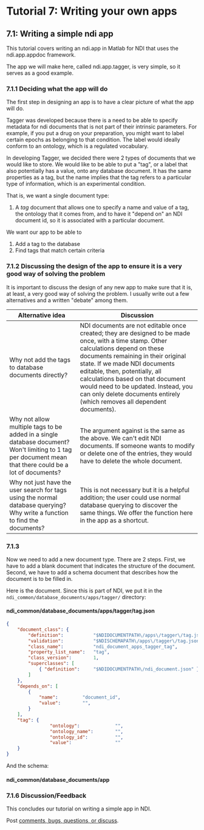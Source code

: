 # Tutorial 7: Writing your own apps

## 7.1: Writing a simple ndi app 

This tutorial covers writing an ndi.app in Matlab for NDI that uses the ndi.app.appdoc framework.

The app we will make here, called ndi.app.tagger, is very simple, so it serves as a good example.

### 7.1.1 Deciding what the app will do

The first step in designing an app is to have a clear picture of what the app will do. 

Tagger was developed because there is a need to be able to specify metadata for ndi documents that is not
part of their intrinsic parameters. For example, if you put a drug on your preparation, you might want to
label certain epochs as belonging to that condition. The label would ideally conform to an ontology, which is
a regulated vocabulary.

In developing Tagger, we decided there were 2 types of documents that we would like to store. We would like
to be able to put a "tag", or a label that also potentially has a value, onto any database document.  It has
the same properties as a tag, but the name implies that the tag refers to a particular type of information,
which is an experimental condition.

That is, we want a single document type:

1.  A *tag* document that allows one to specify a name and value of a tag, the ontology that it comes from, and to have it "depend on" an NDI document id, so it is associated with a particular document.

We want our app to be able to 

1. Add a tag to the database
2. Find tags that match certain criteria


### 7.1.2 Discussing the design of the app to ensure it is a very good way of solving the problem

It is important to discuss the design of any new app to make sure that it is, at least, a very good way of
solving the problem. I usually write out a few alternatives and a written "debate" among them.

| Alternative idea | Discussion | 
| ---              |   ----     |
| Why not add the tags to database documents directly? | NDI documents are not editable once created; they are designed to be made once, with a time stamp. Other calculations depend on these documents remaining in their original state. If we made NDI documents editable, then, potentially, all calculations based on that document would need to be updated. Instead, you can only delete documents entirely (which removes all dependent documents). |
| Why not allow multiple tags to be added in a single database document? Won't limiting to 1 tag per document mean that there could be a lot of documents? | The argument against is the same as the above. We can't edit NDI documents. If someone wants to modify or delete one of the entries, they would have to delete the whole document. |
| Why not just have the user search for tags using the normal database querying? Why write a function to find the documents? | This is not necessary but it is a helpful addition; the user could use normal database querying to discover the same things. We offer the function here in the app as a shortcut. | 

### 7.1.3

Now we need to add a new document type. There are 2 steps. First, we have to add a blank document that
indicates the structure of the document. Second, we have to add a schema document that describes how the
document is to be filled in.

Here is the document. Since this is part of NDI, we put it in the `ndi_common/database_documents/apps/tagger/` directory:

#### ndi_common/database_documents/apps/tagger/tag.json

```json
{
	"document_class": {
		"definition":			"$NDIDOCUMENTPATH\/apps\/tagger\/tag.json",
		"validation":			"$NDISCHEMAPATH\/apps\/tagger\/tag.json",
		"class_name":			"ndi_document_apps_tagger_tag",
		"property_list_name":	"tag",
		"class_version":		1,
		"superclasses": [
			{ "definition":		"$NDIDOCUMENTPATH\/ndi_document.json" }
		]
	},
	"depends_on": [
		{
			"name":         "document_id",
			"value":        "",
		}
	],
	"tag": {
                "ontology":             "",
                "ontology_name":        "",     
                "ontology_id":          "",
                "value":                ""
	}
}
```

And the schema:

#### ndi_common/database_documents/app






### 7.1.6 Discussion/Feedback

This concludes our tutorial on writing a simple app in NDI.

Post [comments, bugs, questions, or discuss](https://github.com/VH-Lab/NDI-matlab/issues/190).
